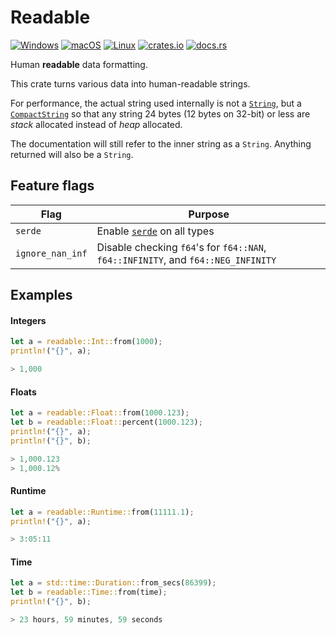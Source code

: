 # Readable
[![Windows](https://github.com/hinto-janai/readable/actions/workflows/windows.yml/badge.svg)](https://github.com/hinto-janai/readable/actions/workflows/windows.yml) [![macOS](https://github.com/hinto-janai/readable/actions/workflows/macos.yml/badge.svg)](https://github.com/hinto-janai/readable/actions/workflows/macos.yml) [![Linux](https://github.com/hinto-janai/readable/actions/workflows/linux.yml/badge.svg)](https://github.com/hinto-janai/readable/actions/workflows/linux.yml) [![crates.io](https://img.shields.io/crates/v/readable.svg)](https://crates.io/crates/readable) [![docs.rs](https://docs.rs/readable/badge.svg)](https://docs.rs/readable)

Human **readable** data formatting.

This crate turns various data into human-readable strings.

For performance, the actual string used internally is not a [`String`](https://doc.rust-lang.org/std/string/struct.String.html), but a [`CompactString`](https://docs.rs/compact_str) so that any string 24 bytes (12 bytes on 32-bit) or less are _stack_ allocated instead of _heap_ allocated.

The documentation will still refer to the inner string as a `String`. Anything returned will also be a `String`.

## Feature flags
| Flag             | Purpose |
|------------------|---------|
| `serde`          | Enable [`serde`](https://docs.rs/serde) on all types
| `ignore_nan_inf` | Disable checking `f64`'s for `f64::NAN`, `f64::INFINITY`, and `f64::NEG_INFINITY`

## Examples
#### Integers
```rust
let a = readable::Int::from(1000);
println!("{}", a);

> 1,000
```

#### Floats
```rust
let a = readable::Float::from(1000.123);
let b = readable::Float::percent(1000.123);
println!("{}", a);
println!("{}", b);

> 1,000.123
> 1,000.12%
```

#### Runtime
```rust
let a = readable::Runtime::from(11111.1);
println!("{}", a);

> 3:05:11
```

#### Time
```rust
let a = std::time::Duration::from_secs(86399);
let b = readable::Time::from(time);
println!("{}", b);

> 23 hours, 59 minutes, 59 seconds
```
